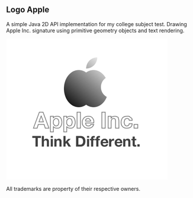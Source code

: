 Logo Apple
---

A simple Java 2D API implementation for my college subject test.
Drawing Apple Inc. signature using primitive geometry objects and text rendering.

![screenshot of apple signature in java 2D](result.png "Screenshot of result")


All trademarks are property of their respective owners.